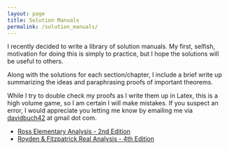 ```yaml
---
layout: page
title: Solution Manuals
permalink: /solution_manuals/
---
```


I recently decided to write a library of solution manuals. My first, selfish, motivation for doing this is simply to practice, but I hope the solutions will be useful to others.

Along with the solutions for each section/chapter, I include a brief write up summarizing the ideas and paraphrasing proofs of important theorems.

While I try to double check my proofs as I write them up in Latex, this is a high volume game, so I am certain I will make mistakes. If you suspect an error, I would appreciate you letting me know by emailing me via <a href="mailto:davidbuch42@gmail.com">davidbuch42</a> at gmail dot com.

-   [Ross Elementary Analysis - 2nd Edition](/assets/ross_solutions.pdf/)
-   [Royden & Fitzpatrick Real Analysis - 4th Edition](/assets/royden_solutions.pdf)